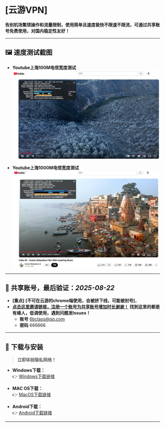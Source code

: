 # [云游VPN]

**告别机场繁琐操作和流量限制，使用简单且速度极快不限速不限流，可通过共享账号免费使用，对国内稳定性友好！**

---

## 🖼️ 速度测试截图

*   **Youtube上海100M电信宽度测试**
    ![主界面和youtube速度测试](https://github.com/6bclass/kkk/blob/main/112489.png)
    
*   **Youtube上海1000M电信宽度测试**
    ![主界面和youtube速度测试](https://github.com/6bclass/kkk/blob/main/224746.png?raw=true)    

---

## 📱 共享账号，最后验证：*2025-08-22*

*   **[重点]** **[不可在云游的chrome端使用，会被挤下线，可能被封号]**。
*   **[点击这里邀请链接，注册一个账号为共享账号增加时长谢谢！](https://reward.v40yycdn.xyz/?inviter=6bclass@qq.com)**
    **找到这里的都是有缘人，低调使用，遇到问题发Issues！**
    * **账号**   6bclass@qq.com  
    * **密码**   666666
---

## 🔽 下载与安装

> **立即体验隐私网络！**

*   **Windows下载：**  
    👉 [Windows下载链接](https://v40yycdn.xyz/dl/yy_windows_installer.exe)
*   **MAC OS下载：**  
    👉 [MacOS下载链接](https://v40yycdn.xyz/dl/yy_mac.zip)

*   **Android下载：**  
    👉 [Android下载链接](https://v40yycdn.xyz/dl/yy_s5.apk)    

---
